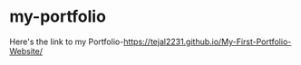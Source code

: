 # my-portfolio
Here's the link to my Portfolio-https://tejal2231.github.io/My-First-Portfolio-Website/
